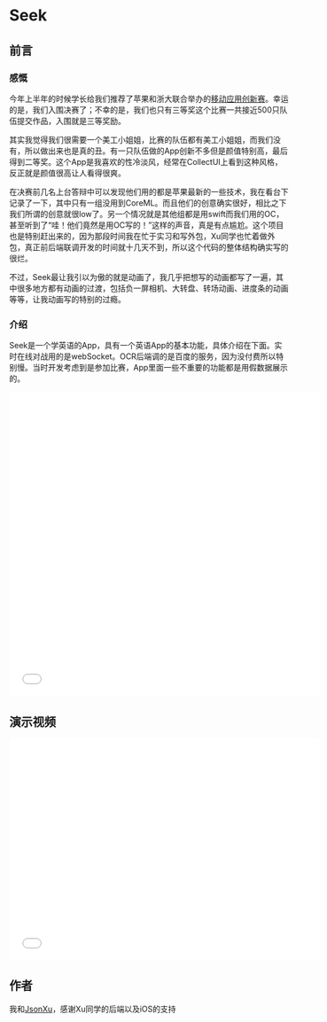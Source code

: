 # Seek


## 前言

### 感慨

今年上半年的时候学长给我们推荐了苹果和浙大联合举办的[移动应用创新赛](http://www.appcontest.net/2018/index.html)。幸运的是，我们入围决赛了；不幸的是，我们也只有三等奖这个比赛一共接近500只队伍提交作品，入围就是三等奖励。

其实我觉得我们很需要一个美工小姐姐，比赛的队伍都有美工小姐姐，而我们没有，所以做出来也是真的丑。有一只队伍做的App创新不多但是颜值特别高，最后得到二等奖。这个App是我喜欢的性冷淡风，经常在CollectUI上看到这种风格，反正就是颜值很高让人看得很爽。

在决赛前几名上台答辩中可以发现他们用的都是苹果最新的一些技术，我在看台下记录了一下，其中只有一组没用到CoreML。而且他们的创意确实很好，相比之下我们所谓的创意就很low了。另一个情况就是其他组都是用swift而我们用的OC，甚至听到了“哇！他们竟然是用OC写的！”这样的声音，真是有点尴尬。这个项目也是特别赶出来的，因为那段时间我在忙于实习和写外包，Xu同学也忙着做外包，真正前后端联调开发的时间就十几天不到，所以这个代码的整体结构确实写的很烂。

不过，Seek最让我引以为傲的就是动画了，我几乎把想写的动画都写了一遍，其中很多地方都有动画的过渡，包括负一屏相机、大转盘、转场动画、进度条的动画等等，让我动画写的特别的过瘾。

### 介绍

Seek是一个学英语的App，具有一个英语App的基本功能，具体介绍在下面。实时在线对战用的是webSocket。OCR后端调的是百度的服务，因为没付费所以特别慢。当时开发考虑到是参加比赛，App里面一些不重要的功能都是用假数据展示的。

<iframe width="560" height="550" src="./demo.pdf" frameborder="0" allowfullscreen></iframe>


## 演示视频

<iframe width="560" height="400" src="./demo.m4v" frameborder="0" allowfullscreen></iframe>

## 作者

我和[JsonXu](https://github.com/1070794219)，感谢Xu同学的后端以及iOS的支持
